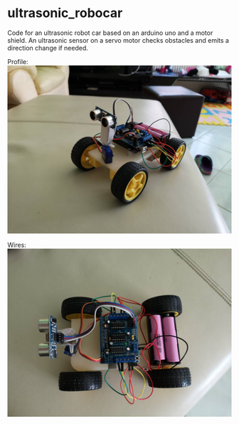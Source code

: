 # ultrasonic_robocar
Code for an ultrasonic robot car based on an arduino uno and a motor shield. An ultrasonic sensor on a servo motor checks obstacles and emits a direction change if needed.

Profile:
![](img/robocar2.jpg)

Wires:
![](img/robocar1.jpg)
